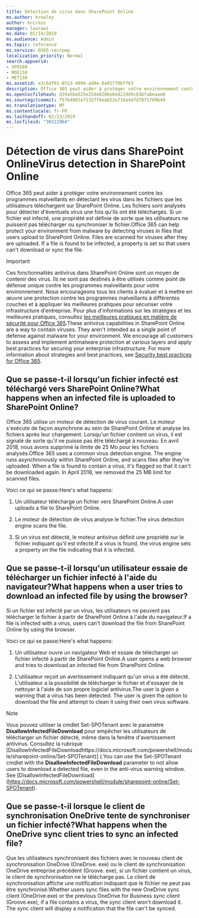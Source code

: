 ```yaml
---
title: Détection de virus dans SharePoint Online
ms.author: krowley
author: kccross
manager: laurawi
ms.date: 01/14/2019
ms.audience: Admin
ms.topic: reference
ms.service: O365-seccomp
localization_priority: Normal
search.appverid:
- SPO160
- MOE150
- MET150
ms.assetid: e3c6df61-8513-499d-ad8e-8a91770bff63
description: Office 365 peut aider à protéger votre environnement contre les programmes malveillants en détectant les virus dans les fichiers que les utilisateurs téléchargent sur SharePoint Online. Les fichiers sont analysés pour détecter d'éventuels virus une fois qu'ils ont été téléchargés. Si un fichier est infecté, une propriété est définie de sorte que les utilisateurs ne puissent pas télécharger ou synchroniser le fichier.
ms.openlocfilehash: d39a5be525e25de8206e8d4219d9c83bfa6eaae0
ms.sourcegitcommit: f57b4001ef1327f0ea622e716a4d7d78f1769b49
ms.translationtype: MT
ms.contentlocale: fr-FR
ms.lasthandoff: 02/23/2019
ms.locfileid: "30212964"
---
```

# <a name="virus-detection-in-sharepoint-online"></a><span data-ttu-id="dca3a-105">Détection de virus dans SharePoint Online</span><span class="sxs-lookup"><span data-stu-id="dca3a-105">Virus detection in SharePoint Online</span></span>

<span data-ttu-id="dca3a-p102">Office 365 peut aider à protéger votre environnement contre les programmes malveillants en détectant les virus dans les fichiers que les utilisateurs téléchargent sur SharePoint Online. Les fichiers sont analysés pour détecter d'éventuels virus une fois qu'ils ont été téléchargés. Si un fichier est infecté, une propriété est définie de sorte que les utilisateurs ne puissent pas télécharger ou synchroniser le fichier.</span><span class="sxs-lookup"><span data-stu-id="dca3a-p102">Office 365 can help protect your environment from malware by detecting viruses in files that users upload to SharePoint Online. Files are scanned for viruses after they are uploaded. If a file is found to be infected, a property is set so that users can't download or sync the file.</span></span>
  
> [!IMPORTANT]
> <span data-ttu-id="dca3a-p103">Ces fonctionnalités antivirus dans SharePoint Online sont un moyen de contenir des virus. Ils ne sont pas destinés à être utilisés comme point de défense unique contre les programmes malveillants pour votre environnement. Nous encourageons tous les clients à évaluer et à mettre en œuvre une protection contre les programmes malveillants à différentes couches et à appliquer les meilleures pratiques pour sécuriser votre infrastructure d'entreprise. Pour plus d'informations sur les stratégies et les meilleures pratiques, consultez [les meilleures pratiques en matière de sécurité pour Office 365](security-best-practices.md).</span><span class="sxs-lookup"><span data-stu-id="dca3a-p103">These antivirus capabilities in SharePoint Online are a way to contain viruses. They aren't intended as a single point of defense against malware for your environment. We encourage all customers to assess and implement antimalware protection at various layers and apply best practices for securing your enterprise infrastructure. For more information about strategies and best practices, see [Security best practices for Office 365](security-best-practices.md).</span></span> 
  
## <a name="what-happens-when-an-infected-file-is-uploaded-to-sharepoint-online"></a><span data-ttu-id="dca3a-113">Que se passe-t-il lorsqu'un fichier infecté est téléchargé vers SharePoint Online?</span><span class="sxs-lookup"><span data-stu-id="dca3a-113">What happens when an infected file is uploaded to SharePoint Online?</span></span>

<span data-ttu-id="dca3a-p104">Office 365 utilise un moteur de détection de virus courant. Le moteur s'exécute de façon asynchrone au sein de SharePoint Online et analyse les fichiers après leur chargement. Lorsqu'un fichier contient un virus, il est signalé de sorte qu'il ne puisse pas être téléchargé à nouveau. En avril 2018, nous avons supprimé la limite de 25 Mo pour les fichiers analysés.</span><span class="sxs-lookup"><span data-stu-id="dca3a-p104">Office 365 uses a common virus detection engine. The engine runs asynchronously within SharePoint Online, and scans files after they're uploaded. When a file is found to contain a virus, it's flagged so that it can't be downloaded again. In April 2018, we removed the 25 MB limit for scanned files.</span></span>
  
<span data-ttu-id="dca3a-118">Voici ce qui se passe:</span><span class="sxs-lookup"><span data-stu-id="dca3a-118">Here's what happens:</span></span>
  
1. <span data-ttu-id="dca3a-119">Un utilisateur télécharge un fichier vers SharePoint Online.</span><span class="sxs-lookup"><span data-stu-id="dca3a-119">A user uploads a file to SharePoint Online.</span></span>
    
2. <span data-ttu-id="dca3a-120">Le moteur de détection de virus analyse le fichier.</span><span class="sxs-lookup"><span data-stu-id="dca3a-120">The virus detection engine scans the file.</span></span>
    
3. <span data-ttu-id="dca3a-121">Si un virus est détecté, le moteur antivirus définit une propriété sur le fichier indiquant qu'il est infecté.</span><span class="sxs-lookup"><span data-stu-id="dca3a-121">If a virus is found, the virus engine sets a property on the file indicating that it is infected.</span></span>
    
## <a name="what-happens-when-a-user-tries-to-download-an-infected-file-by-using-the-browser"></a><span data-ttu-id="dca3a-122">Que se passe-t-il lorsqu'un utilisateur essaie de télécharger un fichier infecté à l'aide du navigateur?</span><span class="sxs-lookup"><span data-stu-id="dca3a-122">What happens when a user tries to download an infected file by using the browser?</span></span>

<span data-ttu-id="dca3a-123">Si un fichier est infecté par un virus, les utilisateurs ne peuvent pas télécharger le fichier à partir de SharePoint Online à l'aide du navigateur.</span><span class="sxs-lookup"><span data-stu-id="dca3a-123">If a file is infected with a virus, users can't download the file from SharePoint Online by using the browser.</span></span>
  
<span data-ttu-id="dca3a-124">Voici ce qui se passe:</span><span class="sxs-lookup"><span data-stu-id="dca3a-124">Here's what happens:</span></span>
  
1. <span data-ttu-id="dca3a-125">Un utilisateur ouvre un navigateur Web et essaie de télécharger un fichier infecté à partir de SharePoint Online.</span><span class="sxs-lookup"><span data-stu-id="dca3a-125">A user opens a web browser and tries to download an infected file from SharePoint Online.</span></span>
    
2. <span data-ttu-id="dca3a-p105">L'utilisateur reçoit un avertissement indiquant qu'un virus a été détecté. L'utilisateur a la possibilité de télécharger le fichier et d'essayer de le nettoyer à l'aide de son propre logiciel antivirus.</span><span class="sxs-lookup"><span data-stu-id="dca3a-p105">The user is given a warning that a virus has been detected. The user is given the option to download the file and attempt to clean it using their own virus software.</span></span>

> [!NOTE]
> <span data-ttu-id="dca3a-p106">Vous pouvez utiliser la cmdlet Set-SPOTenant avec le paramètre **DisallowInfectedFileDownload** pour empêcher les utilisateurs de télécharger un fichier détecté, même dans la fenêtre d'avertissement antivirus. Consultez la rubrique [DisallowInfectedFileDownloadhttps://docs.microsoft.com/powershell/module/sharepoint-online/Set-SPOTenant)] (.</span><span class="sxs-lookup"><span data-stu-id="dca3a-p106">You can use the Set-SPOTenant cmdlet with the **DisallowInfectedFileDownload** parameter to not allow users to download a detected file, even in the anti-virus warning window. See [DisallowInfectedFileDownload] (https://docs.microsoft.com/powershell/module/sharepoint-online/Set-SPOTenant).</span></span>
    
## <a name="what-happens-when-the-onedrive-sync-client-tries-to-sync-an-infected-file"></a><span data-ttu-id="dca3a-130">Que se passe-t-il lorsque le client de synchronisation OneDrive tente de synchroniser un fichier infecté?</span><span class="sxs-lookup"><span data-stu-id="dca3a-130">What happens when the OneDrive sync client tries to sync an infected file?</span></span>

<span data-ttu-id="dca3a-p107">Que les utilisateurs synchronisent des fichiers avec le nouveau client de synchronisation OneDrive (OneDrive. exe) ou le client de synchronisation OneDrive entreprise précédent (Groove. exe), si un fichier contient un virus, le client de synchronisation ne le télécharge pas. Le client de synchronisation affiche une notification indiquant que le fichier ne peut pas être synchronisé.</span><span class="sxs-lookup"><span data-stu-id="dca3a-p107">Whether users sync files with the new OneDrive sync client (OneDrive.exe) or the previous OneDrive for Business sync client (Groove.exe), if a file contains a virus, the sync client won't download it. The sync client will display a notification that the file can't be synced.</span></span>
  

